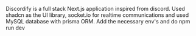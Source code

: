 Discordify is a full stack Next.js application inspired from discord. Used shadcn as the UI library, socket.io for realtime communications and used MySQL database with prisma ORM.
Add the necessary env's and do npm run dev

